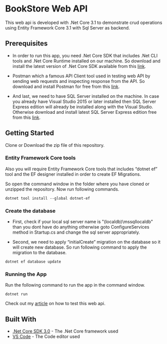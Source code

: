 # BookStore Web API

This web api is developed with .Net Core 3.1 to demonstrate crud operations using Entity Framework Core 3.1 with Sql Server as backend.

## Prerequisites

- In order to run this app, you need .Net Core SDK that includes .Net CLI tools and .Net Core Runtime installed on our machine.
  So download and install the latest version of .Net Core SDK available from this [link](https://dotnet.microsoft.com/download).

- Postman which a famous API Client tool used in testing web API by sending web requests and inspecting response from the API. So download and install Postman for free from this [link](https://www.getpostman.com/downloads/).

- And last, we need to have SQL Server installed on the machine. In case you already have Visual Studio 2015 or later installed then SQL Server Express edition will already be installed along with the Visual Studio. Otherwise download and install latest SQL Server Express edition free from this [link](https://www.microsoft.com/en-us/sql-server/sql-server-editions-express).

## Getting Started

Clone or Download the zip file of this repository.

### Entity Framework Core tools

Also you will require Entity Framework Core tools that includes “dotnet ef” tool and the EF designer installed in order to create EF Migrations.

So open the command window in the folder where you have cloned or unzipped the repository.
Now run following commands.

```
dotnet tool install --global dotnet-ef
```

### Create the database

- First, check if your local sql server name is "(localdb)\mssqllocaldb" than you dont have do anything otherwise goto ConfigureServices method in Startup.cs and change the sql server appropriately.

- Second, we need to apply “initialCreate” migration on the database so it will create new database.
  So run following command to apply the migration to the database.

```
dotnet ef database update
```

### Running the App

Run the following command to run the app in the command window.

```
dotnet run
```

Check out my [article](https://sanjaysaini.tech/create-asp-net-core-3-web-api-using-entity-framework-core/) on how to test this web api.

## Built With

- [.Net Core SDK 3.0](https://dotnet.microsoft.com/download/dotnet-core/3.0) - The .Net Core framework used
- [VS Code](https://code.visualstudio.com/download) - The Code editor used
